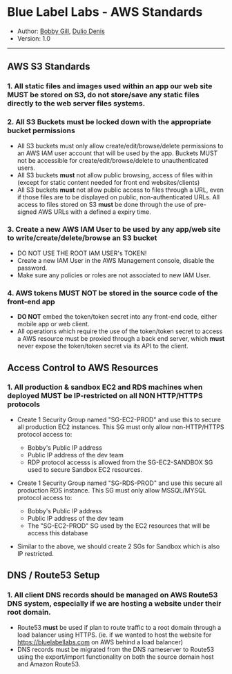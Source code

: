 # Blue Label Labs - AWS Standards
- Author: [Bobby Gill](https://www.bluelabellabs.com/team/bobby-gill/), [Dulio Denis](https://www.bluelabellabs.com/team/dulio-denis/)
- Version: 1.0
---

## AWS S3 Standards

### 1. All static files and images used within an app our web site MUST be stored on S3, do not store/save any static files directly to the web server files systems.

### 2. All S3 Buckets must be locked down with the appropriate bucket permissions
- All S3 buckets must only allow create/edit/browse/delete permissions to an AWS IAM user account that will be used by the app. Buckets MUST not be accessible for create/edit/browse/delete to unauthenticated users.
- All S3 buckets **must** not allow public browsing, access of files within (except for static content needed for front end websites/clients)
- All S3 buckets **must** not allow public access to files through a URL, even if those files are to be displayed on public, non-authenticated URLs. All access to files stored on S3 **must** be done through the use of pre-signed AWS URLs with a defined a expiry time.



### 3. Create a new AWS IAM User to be used by any app/web site to write/create/delete/browse an S3 bucket
- DO NOT USE THE ROOT IAM USER's TOKEN!
- Create a new IAM User in the AWS Management console, disable the password.
- Make sure any policies or roles are not associated to new IAM User.
 

### 4. AWS tokens MUST NOT be stored in the source code of the front-end app
- **DO NOT** embed the token/token secret into any front-end code, either mobile app or web client.
- All operations which require the use of the token/token secret to access a AWS resource must be proxied through a back end server, which **must** never expose the token/token secret via its API to the client.

## Access Control to AWS Resources

### 1. All production & sandbox EC2 and RDS machines when deployed MUST be IP-restricted on all NON HTTP/HTTPS protocols
- Create 1 Security Group named "SG-EC2-PROD" and use this to secure all production EC2 instances. This SG must only allow non-HTTP/HTTPS protocol access to:
    - Bobby's Public IP address
    - Public IP address of the dev team
    - RDP protocol accesss is allowed from the SG-EC2-SANDBOX SG used to secure Sandbox EC2 resources.

- Create 1 Security Group named "SG-RDS-PROD" and use this secure all production RDS instance. This SG must only allow MSSQL/MYSQL protocol access to:
    - Bobby's Public IP address
    - Public IP address of the dev team
    - The "SG-EC2-PROD" SG used by the EC2 resources that will be access this database

- Similar to the above, we should create 2 SGs for Sandbox which is also IP restricted.

## DNS / Route53 Setup

### 1. All client DNS records should be managed on AWS Route53 DNS system, especially if we are hosting a website under their root domain.
- Route53 **must** be used if plan to route traffic to a root domain through a load balancer using HTTPS. (ie. if we wanted to host the website for https://bluelabellabs.com on AWS behind a load balancer)
- DNS records must be migrated from the DNS nameserver to Route53 using the export/import functionality on both the source domain host and Amazon Route53.
